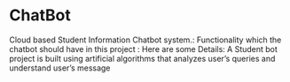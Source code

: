 # ChatBot
Cloud based Student Information Chatbot system.: Functionality which the chatbot should have in this project : Here are some Details: A Student bot project is built using artificial algorithms that analyzes user’s queries and understand user’s message
